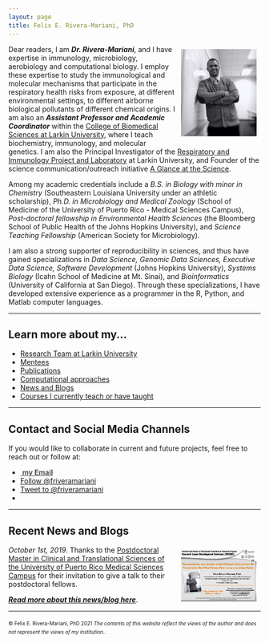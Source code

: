 ```yaml
---
layout: page
title: Felix E. Rivera-Mariani, PhD
---
```


<img src="/img/RiveraMariani-Photo.JPG" alt="Dr. Rivera-Mariani" align="right" style="width: 30%; height: 30%; margin:8px"> 
<p>Dear readers, I am <b><i>Dr. Rivera-Mariani</i></b>, and I have expertise in immunology, microbiology, aerobiology and computational biology. I employ these expertise to study the immunological and molecular mechanisms that participate in the respiratory health risks from exposure, at different environmental settings, to different airborne biological pollutants of different chemical origins. I am also an <b><i>Assistant Professor and Academic Coordinator</i></b> within the <a href="http://ularkin.org/college-of-biomedical-sciences/" target="_blank">College of Biomedical Sciences at Larkin University</a>, where I teach biochemistry, immunology, and molecular genetics. I am also the Principal Investigator of the <a href="https://www.riplrt.com/" target="_blank">Respiratory and Immunology Project and Laboratory</a> at Larkin University, and Founder of the science communication/outreach initiative <a href="https://www.vistazoalaciencia.com/" target="_blank">A Glance at the Science</a>.</p>

<p>Among my academic credentials include a <i>B.S. in Biology with minor in Chemistry</i> (Southeastern Louisiana University under an athletic scholarship), <i>Ph.D. in Microbiology and Medical Zoology</i> (School of Medicine of the University of Puerto Rico - Medical Sciences Campus), <i>Post-doctoral fellowship in Environmental Health Sciences</i> (the Bloomberg School of Public Health of the Johns Hopkins University), and <i>Science Teaching Fellowship</i> (American Society for Microbiology).</p>

<p>I am also a strong supporter of reproducibility in sciences, and thus have gained specializations in <i>Data Science, Genomic Data Sciences, Executive Data Science, Software Development</i> (Johns Hopkins University), <i>Systems Biology</i> (Icahn School of Medicine at Mt. Sinai), and <i>Bioinformatics</i> (University of California at San Diego). Through these specializations, I have developed extensive experience as a programmer in the R, Python, and Matlab computer languages.</p>

<script src="https://apps.elfsight.com/p/platform.js" defer></script>
<div class="elfsight-app-6458f1c2-738e-40ed-b7a0-7379c0377dff"></div>

---

## Learn more about my...

<ul>
	<li><a href="https://www.riplrt.com" target="_blank"> Research Team at Larkin University</a></li>
	<li><a href="/mentoring">Mentees</a></li>
	<li><a href="/publications">Publications</a></li>
	<li><a href="/datasci" target="_blank">Computational approaches</a></li>
	<li><a href="/blog" target="_blank">News and Blogs</a></li>
	<li><a href="/teaching" target="_blank">Courses I currently teach or have taught</a></li>
</ul>

---

## Contact and Social Media Channels 

If you would like to collaborate in current and future projects, feel free to reach out or follow at:

<ul>
	<li><a href="mailto:felixrm@friveram.com" target="_blank" style="color:#515151;"><i class="fa fa-envelope" style="font-size:1em"></i> &nbsp;<b>my Email</b><br></a></li>
	<li><a href="https://twitter.com/friveramariani?ref_src=twsrc%5Etfw" class="twitter-follow-button" data-show-count="false">Follow @friveramariani</a><script async src="https://platform.twitter.com/widgets.js" charset="utf-8"></script></li>
	<li><a href="https://twitter.com/intent/tweet?screen_name=friveramariani&ref_src=twsrc%5Etfw" class="twitter-mention-button" data-show-count="false">Tweet to @friveramariani</a><script async src="https://platform.twitter.com/widgets.js" charset="utf-8"></script></li>
 	<li><script src="//platform.linkedin.com/in.js" type="text/javascript"></script><script type="IN/MemberProfile" data-id="http://www.linkedin.com/in/felixeriveramariani" data-format="hover" data-related="false" data-text="Felix E. Rivera-Mariani, PhD"></script></li>
</ul>

---
## Recent News and Blogs

<img src="/img/pmctrp_seminar.jpeg" alt="Semianr at UPR-RCM Postdoctoral MS in Clinical and Translational Sciences" align="right" style="width: 30%; height: 30%; margin:8px"> 
<p> <i>October 1st, 2019</i>. Thanks to the <a href="https://eps.rcm.upr.edu/post-doctoral-master-of-science-in-clinical-and-translational-research/" target="_blank"> Postdoctoral Master in Clinical and Translational Sciences of the University of Puerto Rico Medical Sciences Campus</a> for their invitation to give a talk to their postdoctoral fellows.</p>

<b><i><a href="https://www.friveram.com/2020-10-16-seminar-uprrcm-postdoctoral-master/" target="_blank">Read more about this news/blog here</a></i></b>.

---

<font size="1">&#169; Felix E. Rivera-Mariani, PhD 2021 <i>The contents of this website reflect the views of the author and does not represent the views of my institution.</i>.</font>
